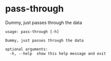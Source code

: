 # pass-through

Dummy, just passes through the data

```
usage: pass-through [-h]

Dummy, just passes through the data

optional arguments:
  -h, --help  show this help message and exit
```
